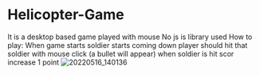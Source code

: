 # Helicopter-Game
It is a desktop based game played with mouse
No js is library used 
How to play:
  When game starts soldier starts coming down player should hit that soldier with mouse click (a bullet will appear)  when soldier is hit scor increase 1 point
![20220516_140136](https://user-images.githubusercontent.com/72493647/168579526-debe934f-f60e-4f1a-9e95-7f5b0ac8eec1.jpg)
